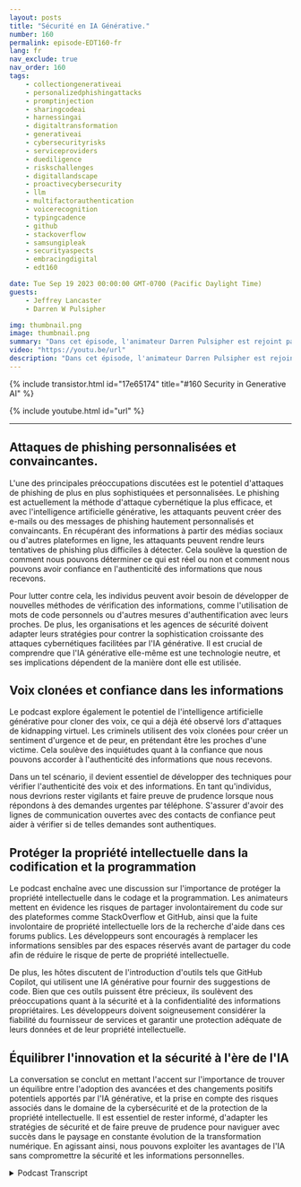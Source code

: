 ```yaml
---
layout: posts
title: "Sécurité en IA Générative."
number: 160
permalink: episode-EDT160-fr
lang: fr
nav_exclude: true
nav_order: 160
tags:
    - collectiongenerativeai
    - personalizedphishingattacks
    - promptinjection
    - sharingcodeai
    - harnessingai
    - digitaltransformation
    - generativeai
    - cybersecurityrisks
    - serviceproviders
    - duediligence
    - riskschallenges
    - digitallandscape
    - proactivecybersecurity
    - llm
    - multifactorauthentication
    - voicerecognition
    - typingcadence
    - github
    - stackoverflow
    - samsungipleak
    - securityaspects
    - embracingdigital
    - edt160

date: Tue Sep 19 2023 00:00:00 GMT-0700 (Pacific Daylight Time)
guests:
    - Jeffrey Lancaster
    - Darren W Pulsipher

img: thumbnail.png
image: thumbnail.png
summary: "Dans cet épisode, l'animateur Darren Pulsipher est rejoint par Dr Jeffrey Lancaster pour explorer l'intersection entre l'IA générative et la sécurité. La conversation plonge profondément dans les risques potentiels et les défis liés à l'utilisation de l'IA générative dans des activités néfastes, notamment dans le domaine de la cybersécurité."
video: "https://youtu.be/url"
description: "Dans cet épisode, l'animateur Darren Pulsipher est rejoint par Dr Jeffrey Lancaster pour explorer l'intersection entre l'IA générative et la sécurité. La conversation plonge profondément dans les risques potentiels et les défis liés à l'utilisation de l'IA générative dans des activités néfastes, notamment dans le domaine de la cybersécurité."
---
```


<div>
{% include transistor.html id="17e65174" title="#160 Security in Generative AI" %}

{% include youtube.html id="url" %}
</div>

---

## Attaques de phishing personnalisées et convaincantes.

L'une des principales préoccupations discutées est le potentiel d'attaques de phishing de plus en plus sophistiquées et personnalisées. Le phishing est actuellement la méthode d'attaque cybernétique la plus efficace, et avec l'intelligence artificielle générative, les attaquants peuvent créer des e-mails ou des messages de phishing hautement personnalisés et convaincants. En récupérant des informations à partir des médias sociaux ou d'autres plateformes en ligne, les attaquants peuvent rendre leurs tentatives de phishing plus difficiles à détecter. Cela soulève la question de comment nous pouvons déterminer ce qui est réel ou non et comment nous pouvons avoir confiance en l'authenticité des informations que nous recevons.

Pour lutter contre cela, les individus peuvent avoir besoin de développer de nouvelles méthodes de vérification des informations, comme l'utilisation de mots de code personnels ou d'autres mesures d'authentification avec leurs proches. De plus, les organisations et les agences de sécurité doivent adapter leurs stratégies pour contrer la sophistication croissante des attaques cybernétiques facilitées par l'IA générative. Il est crucial de comprendre que l'IA générative elle-même est une technologie neutre, et ses implications dépendent de la manière dont elle est utilisée.

## Voix clonées et confiance dans les informations

Le podcast explore également le potentiel de l'intelligence artificielle générative pour cloner des voix, ce qui a déjà été observé lors d'attaques de kidnapping virtuel. Les criminels utilisent des voix clonées pour créer un sentiment d'urgence et de peur, en prétendant être les proches d'une victime. Cela soulève des inquiétudes quant à la confiance que nous pouvons accorder à l'authenticité des informations que nous recevons.

Dans un tel scénario, il devient essentiel de développer des techniques pour vérifier l'authenticité des voix et des informations. En tant qu'individus, nous devrions rester vigilants et faire preuve de prudence lorsque nous répondons à des demandes urgentes par téléphone. S'assurer d'avoir des lignes de communication ouvertes avec des contacts de confiance peut aider à vérifier si de telles demandes sont authentiques.

## Protéger la propriété intellectuelle dans la codification et la programmation

Le podcast enchaîne avec une discussion sur l'importance de protéger la propriété intellectuelle dans le codage et la programmation. Les animateurs mettent en évidence les risques de partager involontairement du code sur des plateformes comme StackOverflow et GitHub, ainsi que la fuite involontaire de propriété intellectuelle lors de la recherche d'aide dans ces forums publics. Les développeurs sont encouragés à remplacer les informations sensibles par des espaces réservés avant de partager du code afin de réduire le risque de perte de propriété intellectuelle.

De plus, les hôtes discutent de l'introduction d'outils tels que GitHub Copilot, qui utilisent une IA générative pour fournir des suggestions de code. Bien que ces outils puissent être précieux, ils soulèvent des préoccupations quant à la sécurité et à la confidentialité des informations propriétaires. Les développeurs doivent soigneusement considérer la fiabilité du fournisseur de services et garantir une protection adéquate de leurs données et de leur propriété intellectuelle.

## Équilibrer l'innovation et la sécurité à l'ère de l'IA

La conversation se conclut en mettant l'accent sur l'importance de trouver un équilibre entre l'adoption des avancées et des changements positifs potentiels apportés par l'IA générative, et la prise en compte des risques associés dans le domaine de la cybersécurité et de la protection de la propriété intellectuelle. Il est essentiel de rester informé, d'adapter les stratégies de sécurité et de faire preuve de prudence pour naviguer avec succès dans le paysage en constante évolution de la transformation numérique. En agissant ainsi, nous pouvons exploiter les avantages de l'IA sans compromettre la sécurité et les informations personnelles.



<details>
<summary> Podcast Transcript </summary>

<p></p>

</details>
